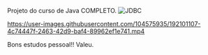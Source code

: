 Projeto do curso de Java COMPLETO.
![JDBC](https://user-images.githubusercontent.com/104575935/192100973-a24a8e0c-f5e1-4d54-898f-6edd8d8667c9.png)

https://user-images.githubusercontent.com/104575935/192101107-4c74447f-2463-42d9-baf4-89962ef1e741.mp4

Bons estudos pessoal!! Valeu.
